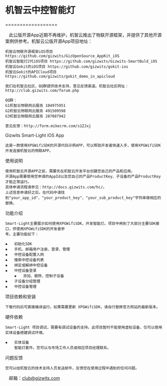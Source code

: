 # 机智云中控智能灯
==================

    此公版开源App近期不再维护，机智云推出了物联开源框架，并提供了其他开源案例供参考。机智云公版开源App项目地址：
    
	机智云物联开源框架iOS项目 https://github.com/gizwits/GizOpenSource_AppKit_iOS
	机智云智能灯2代iOS项目 https://github.com/gizwits/Gizwits-SmartBuld_iOS
	机智云Gokit的iOS项目 https://github.com/gizwits/gokit-ios
	机智云Gokit的APICloud项目 https://github.com/gizwits/gokit_demo_in_apicloud
    
    我们在机智云社区、QQ群提供技术支持，意见反馈渠道。机智云社区网址：http://club.gizwits.com/forum.php

    QQ群：
    G1机智云物联网云服务 104975951
    G2机智云物联网云服务 491509598
    G3机智云物联网云服务 287087942

    意见反馈：http://form.mikecrm.com/s1ZJxj

Gizwits Smart-Light iOS App

    这是一款使用XPGWifiSDK的开源代码示例APP，可以帮助开发者快速入手，使用XPGWifiSDK开发连接机智云的物联APP。

使用说明

    使用机智云开源APP之前，需要先在机智云开发平台创建您自己的产品和应用。
    开源App需要使用您申请的AppId以及您自己的产品ProductKey、子设备的产品ProductKey才能正常运行。
    具体申请流程请参见：http://docs.gizwits.com/hc/。
    上述信息申请好之后，在代码中请找到"your_app_id"、"your_product_key"、"your_sub_product_key"字符串做相应的替换。


功能介绍

    Smart-Light主要展示如何使用XPGWifiSDK，开发智能灯。项目中用到了大部分主要SDK接口，供使用XPGWifiSDK的开发者参
    考。主要功能如下：

	▪	初始化SDK
	▪	手机、邮箱用户注册、登录、管理
	▪	中控设备配置入网
	▪	搜索中控设备列表
	▪	绑定或解绑中控设备
	▪	中控设备登录
    	▪	添加、删除、控制子设备
	▪	子设备分组管理
	▪	中控设备管理


项目依赖和安装

	下载代码后可直接编译运行。如果需要更新 XPGWifiSDK，请自行替换官方网站的最新版本。


硬件依赖

    Smart-Light 项目调试，需要有调试设备的支持。此项目暂时不能使用虚拟设备，仅可以使用实体设备搭建调试环境。

	▪	实体设备
        智能灯套件。您可以与市场工作人员或相应项目经理联系。

问题反馈

    您可以给机智云的技术支持人员发送邮件，反馈您在使用过程中遇到的任何问题。
    邮箱：club@gizwits.com
